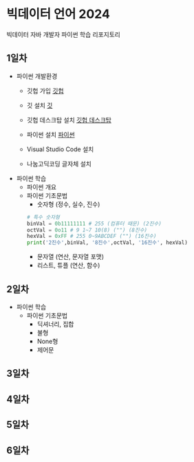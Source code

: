 # 빅데이터 언어 2024
빅데이터 자바 개발자 파이썬 학습 리포지토리

## 1일차 
- 파이썬 개발환경
  - 깃헙 가입
  [깃헙](https://github.com/)

  - 깃 설치
  [깃](https://git-scm.com/downloads)

  - 깃헙 데스크탑 설치
  [깃헙 데스크탑](https://desktop.github.com/)

  - 파이썬 설치
  [파이썬](https://www.python.org/)

  - Visual Studio Code 설치
  - 나눔고딕코딩 글자체 설치
- 파이썬 학습
  - 파이썬 개요
  - 파이썬 기초문법
    - 숫자형 (정수, 실수, 진수)
    ```python
    # 특수 숫자형
    binVal = 0b11111111 # 255 (컴퓨터 때문) (2진수)
    octVal = 0o11 # 9 1~7 10(8) ("") (8진수)
    hexVal = 0xFF # 255 0~9ABCDEF ("") (16진수)
    print('2진수',binVal, '8진수',octVal, '16진수', hexVal) 
    ```
    - 문자열 (연산, 문자열 포맷)
    - 리스트, 튜플 (연산, 함수)

## 2일차
- 파이썬 학습
  - 파이썬 기초문법
    - 딕셔너리, 집합
    - 불형
    - None형
    - 제어문

## 3일차

## 4일차

## 5일차

## 6일차